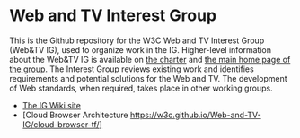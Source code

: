 # Web and TV Interest Group
This is the Github repository for the W3C Web and TV Interest Group (Web&TV IG), used to organize work in the IG. Higher-level information about the Web&TV IG is available on [the charter](http://www.w3.org/2012/11/webTVIGcharter.html) and [the main home page of the group](http://www.w3.org/2011/webtv/). The Interest Group reviews existing work and identifies requirements and potential solutions for the Web and TV. The development of Web standards, when required, takes place in other working groups. 

* [The IG Wiki site](https://www.w3.org/2011/webtv/wiki/Main_Page)
* [Cloud Browser Architecture https://w3c.github.io/Web-and-TV-IG/cloud-browser-tf/]
